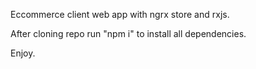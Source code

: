 Eccommerce client web app with ngrx store and rxjs.

After cloning repo run "npm i" to install all dependencies.

Enjoy.

